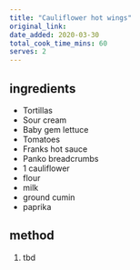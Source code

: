 ```yaml
---
title: "Cauliflower hot wings"
original_link:
date_added: 2020-03-30
total_cook_time_mins: 60
serves: 2
---
```


## ingredients

- Tortillas
- Sour cream
- Baby gem lettuce
- Tomatoes
- Franks hot sauce
- Panko breadcrumbs
- 1 cauliflower
- flour
- milk
- ground cumin
- paprika

## method

1. tbd
